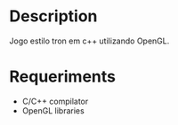 Description
============== 
Jogo estilo tron em c++ utilizando OpenGL.


Requeriments
============== 
- C/C++ compilator
- OpenGL libraries
